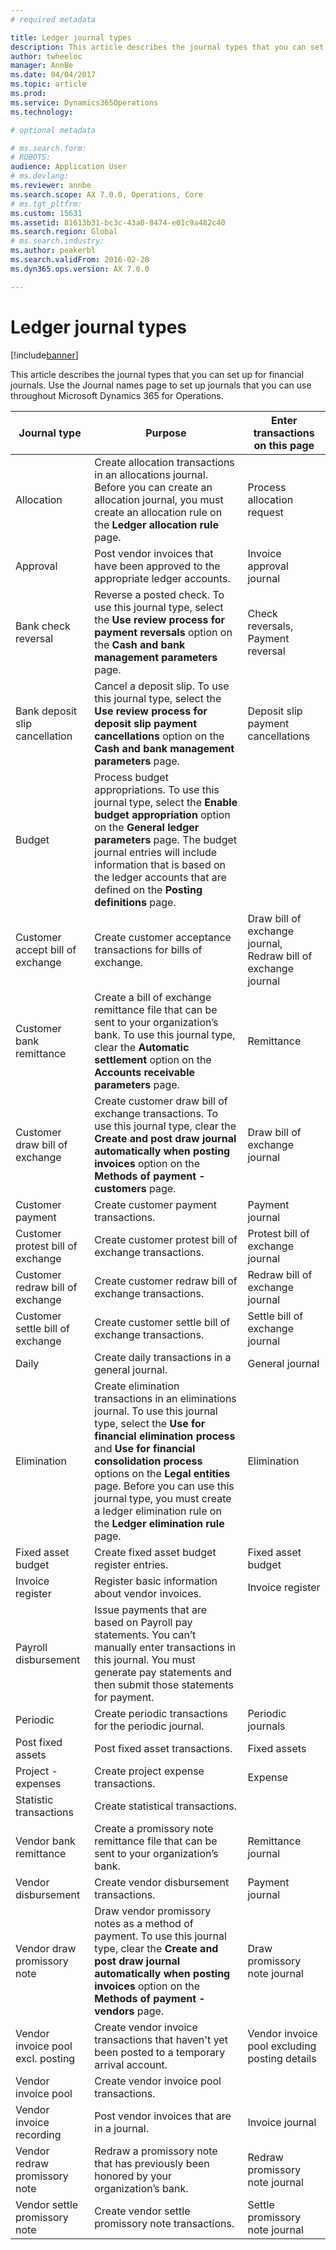 ```yaml
---
# required metadata

title: Ledger journal types
description: This article describes the journal types that you can set up for financial journals. Use the Journal names page to set up journals that you can use throughout Microsoft Dynamics 365 for Operations.
author: twheeloc
manager: AnnBe
ms.date: 04/04/2017
ms.topic: article
ms.prod: 
ms.service: Dynamics365Operations
ms.technology: 

# optional metadata

# ms.search.form: 
# ROBOTS: 
audience: Application User
# ms.devlang: 
ms.reviewer: annbe
ms.search.scope: AX 7.0.0, Operations, Core
# ms.tgt_pltfrm: 
ms.custom: 15631
ms.assetid: 81613b31-bc3c-43a0-8474-e01c9a482c40
ms.search.region: Global
# ms.search.industry: 
ms.author: peakerbl
ms.search.validFrom: 2016-02-28
ms.dyn365.ops.version: AX 7.0.0

---
```


# Ledger journal types

[!include[banner](../includes/banner.md)]


This article describes the journal types that you can set up for financial journals. Use the Journal names page to set up journals that you can use throughout Microsoft Dynamics 365 for Operations.

| Journal type                      | Purpose                                                                                                                                                                                                                                                                                                                                                     | Enter transactions on this page                                |
|-----------------------------------|-------------------------------------------------------------------------------------------------------------------------------------------------------------------------------------------------------------------------------------------------------------------------------------------------------------------------------------------------------------|----------------------------------------------------------------|
| Allocation                        | Create allocation transactions in an allocations journal. Before you can create an allocation journal, you must create an allocation rule on the **Ledger allocation rule** page.                                                                                                                                                                           | Process allocation request                                     |
| Approval                          | Post vendor invoices that have been approved to the appropriate ledger accounts.                                                                                                                                                                                                                                                                            | Invoice approval journal                                       |
| Bank check reversal               | Reverse a posted check. To use this journal type, select the **Use review process for payment reversals** option on the **Cash and bank management parameters** page.                                                                                                                                                                                       | Check reversals, Payment reversal                              |
| Bank deposit slip cancellation    | Cancel a deposit slip. To use this journal type, select the **Use review process for deposit slip payment cancellations** option on the **Cash and bank management parameters** page.                                                                                                                                                                       | Deposit slip payment cancellations                             |
| Budget                            | Process budget appropriations. To use this journal type, select the **Enable budget appropriation** option on the **General ledger parameters** page. The budget journal entries will include information that is based on the ledger accounts that are defined on the **Posting definitions** page.                                                        |                                                                |
| Customer accept bill of exchange  | Create customer acceptance transactions for bills of exchange.                                                                                                                                                                                                                                                                                              | Draw bill of exchange journal, Redraw bill of exchange journal |
| Customer bank remittance          | Create a bill of exchange remittance file that can be sent to your organization’s bank. To use this journal type, clear the **Automatic settlement** option on the **Accounts** **receivable parameters** page.                                                                                                                                             | Remittance                                                     |
| Customer draw bill of exchange    | Create customer draw bill of exchange transactions. To use this journal type, clear the **Create and post draw journal automatically when posting invoices** option on the **Methods of payment - customers** page.                                                                                                                                         | Draw bill of exchange journal                                  |
| Customer payment                  | Create customer payment transactions.                                                                                                                                                                                                                                                                                                                       | Payment journal                                                |
| Customer protest bill of exchange | Create customer protest bill of exchange transactions.                                                                                                                                                                                                                                                                                                      | Protest bill of exchange journal                               |
| Customer redraw bill of exchange  | Create customer redraw bill of exchange transactions.                                                                                                                                                                                                                                                                                                       | Redraw bill of exchange journal                                |
| Customer settle bill of exchange  | Create customer settle bill of exchange transactions.                                                                                                                                                                                                                                                                                                       | Settle bill of exchange journal                                |
| Daily                             | Create daily transactions in a general journal.                                                                                                                                                                                                                                                                                                             | General journal                                                |
| Elimination                       | Create elimination transactions in an eliminations journal. To use this journal type, select the **Use for financial elimination process** and **Use for financial consolidation process** options on the **Legal entities** page. Before you can use this journal type, you must create a ledger elimination rule on the **Ledger elimination rule** page. | Elimination                                                    |
| Fixed asset budget                | Create fixed asset budget register entries.                                                                                                                                                                                                                                                                                                                 | Fixed asset budget                                             |
| Invoice register                  | Register basic information about vendor invoices.                                                                                                                                                                                                                                                                                                           | Invoice register                                               |
| Payroll disbursement              | Issue payments that are based on Payroll pay statements. You can’t manually enter transactions in this journal. You must generate pay statements and then submit those statements for payment.                                                                                                                                                              |                                                                |
| Periodic                          | Create periodic transactions for the periodic journal.                                                                                                                                                                                                                                                                                                      | Periodic journals                                              |
| Post fixed assets                 | Post fixed asset transactions.                                                                                                                                                                                                                                                                                                                              | Fixed assets                                                   |
| Project - expenses                | Create project expense transactions.                                                                                                                                                                                                                                                                                                                        | Expense                                                        |
| Statistic transactions            | Create statistical transactions.                                                                                                                                                                                                                                                                                                                            |                                                                |
| Vendor bank remittance            | Create a promissory note remittance file that can be sent to your organization’s bank.                                                                                                                                                                                                                                                                      | Remittance journal                                             |
| Vendor disbursement               | Create vendor disbursement transactions.                                                                                                                                                                                                                                                                                                                    | Payment journal                                                |
| Vendor draw promissory note       | Draw vendor promissory notes as a method of payment. To use this journal type, clear the **Create and post draw journal automatically when posting invoices** option on the **Methods of payment - vendors** page.                                                                                                                                          | Draw promissory note journal                                   |
| Vendor invoice pool excl. posting | Create vendor invoice transactions that haven't yet been posted to a temporary arrival account.                                                                                                                                                                                                                                                             | Vendor invoice pool excluding posting details                  |
| Vendor invoice pool               | Create vendor invoice pool transactions.                                                                                                                                                                                                                                                                                                                    |                                                                |
| Vendor invoice recording          | Post vendor invoices that are in a journal.                                                                                                                                                                                                                                                                                                                 | Invoice journal                                                |
| Vendor redraw promissory note     | Redraw a promissory note that has previously been honored by your organization’s bank.                                                                                                                                                                                                                                                                      | Redraw promissory note journal                                 |
| Vendor settle promissory note     | Create vendor settle promissory note transactions.                                                                                                                                                                                                                                                                                                          | Settle promissory note journal                                 |





